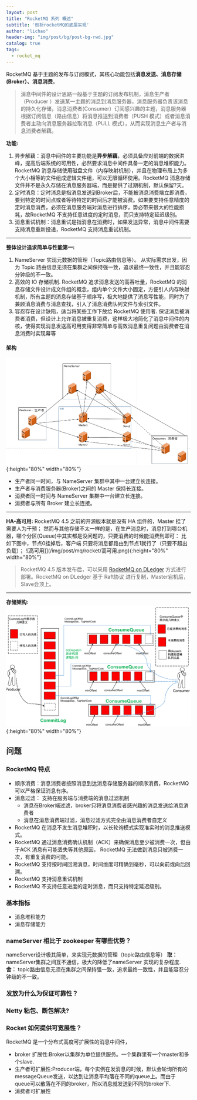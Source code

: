 ```yaml
---
layout: post
title: "RocketMQ 系列 概述"
subtitle: '刨析rocketMQ的底层实现'
author: "lichao"
header-img: "img/post/bg/post-bg-rwd.jpg"
catalog: true
tags:
  - rocket_mq
---
```



RocketMQ 基于主题的发布与订阅模式，其核心功能包括**消息发送、消息存储(Broker）、消息消费**。

> 消息中间件的设计思路一般基于主题的订阅发布机制，消息生产者（Producer ）发送某一主题的消息到消息服务器，消息服务器负责该消息的持久化存储，消息消费者(Consumer）订阅感兴趣的主题，消息服务器根据订阅信息（路由信息）将消息推送到消费者（PUSH 模式）或者消息消费者主动向消息服务器拉取消息（PULL 模式），从而实现消息生产者与消息消费者解藕。

**功能:**

1. 异步解藕：消息中间件的主要功能是**异步解藕**，必须具备应对前端的数据洪峰，提高后端系统的可用性，必然要求消息中间件具备一定的消息堆积能力。RocketMQ 消息存储使用磁盘文件（内存映射机制），并且在物理布局上为多个大小相等的文件组成逻辑文件组，可以无限循环使用。RocketMQ 消息存储文件并不是永久存储在消息服务器端，而是提供了过期机制，默认保留?天。
2. 定时消息：定时消息是指消息发送到Broker后，不能被消息消费端立即消费，要到特定的时间点或者等待特定的时间后才能被消费。如果要支持任意精度的定时消息消费，必须在消息服务端对消息进行排序，势必带来很大的性能损耗，故RocketMQ 不支持任意进度的定时消息，而只支持特定延迟级别。
3. 消息重试机制：消息重试是指消息在消费时，如果发送异常，消息中间件需要支持消息重新投递，RocketMQ 支持消息重试机制。

---

**整体设计追求简单与性能第一:**

1. NameServer 实现元数据的管理（Topic路由信息等）。 从实际需求出发，因为 Topic 路由信息无须在集群之间保持强一致，追求最终一致性，并且能容忍分钟级的不一致。
2. 高效的 IO 存储机制. RocketMQ 追求消息发送的高吞吐量，RocketMQ 的消息存储文件设计成文件组的概念，组内单个文件大小固定，方便引人内存映射机制，所有主题的消息存储基于顺序写，极大地提供了消息写性能，同时为了兼顾消息消费与消息查找，引入了消息消费队列文件与索引文件。
3. 容忍存在设计缺陷，适当将某些工作下放给 RocketMQ 使用者. 保证消息被消费者消费，但设计上允许消息被重复消费，这样极大地简化了消息中间件的内核，使得实现消息发送高可用变得非常简单与高效消息重复问题由消费者在消息消费时实现幕等

#### 架构

![架构](/img/rocketmq/framework2.png){:height="80%" width="80%"}  

* 生产者同一时间，与 NameServer 集群中其中一台建立长连接。
* 生产者与消费服务器(Broker)之间的 Master 保持长连接。
* 消费者同一时间与 NameServer 集群中一台建立长连接。
* 消费者与所有 Broker 建立长连接。

---

**HA-高可用:**
RocketMQ 4.5 之前的开源版本就是没有 HA 组件的，Master 挂了需要人为干预；
然而与其他存储不太一样的是，在生产消息时，消息打到哪台机器，哪个分区(Queue)中其实都是没问题的，只要消费的时候能消费到即可：
比如下图中，节点0挂掉后，客户端 只要将消息都路由到节点1就行了（只要不超出负载）；
![高可用]](/img/post/mq/rocket/高可用.png){:height="80%" width="80%"}

> RocketMQ 4.5 版本发布后，可以采用 [RocketMQ on DLedger](https://www.infoq.cn/article/7xejrpdzba9v*gdzofs6) 方式进行部署。RocketMQ on DLedger  基于 Raft协议 进行复制，Master宕机后，Slave会顶上。

---

**存储架构:**
![架构](/img/rocketmq/framework3.png){:height="80%" width="80%"}

## 问题

### RocketMQ 特点

* 顺序消费：消息消费者按照消息到达消息存储服务器的顺序消费，RocketMQ 可以严格保证消息有序。
* 消息过滤： 支持在服务端与消费端的消息过滤机制
  * 消息在Broker端过滤，broker只将消息消费者感兴趣的消息发送给消息消费者
  * 消息在消息消费端过滤，消息过滤方式完全由消息消费者自定义
* RocketMQ 在消息不发生消息堆积时，以长轮询模式实现准实时的消息推送模式。
* RocketMQ 通过消息消费确认机制（ACK）来确保消息至少被消费一次，但由于ACK 消息有可能丢失等其他原因， RocketMQ 无法做到消息只被消费一次，有重复消费的可能。
* RocketMQ 支持按时间回溯消息，时间维度可精确到毫秒，可以向前或向后回溯。
* RocketMQ 支持消息重试机制
* RocketMQ 不支持任意进度的定时消息，而只支持特定延迟级别。

### 基本指标

* 消息堆积能力
* 消息存储能力

### nameServer 相比于 zookeeper 有哪些优势？

nameServer设计极其简单，来实现元数据的管理（topic路由信息等）
**取：**
nameServer集群之间互不通信，极大的降低了nameServer 实现的复杂程度.
**舍：**
topic路由信息无须在集群之间保持强一致，追求最终一致性，并且能容忍分钟级的不一致。

### 发放为什么为保证可靠性？

### Netty 粘包、断包解决?

### Rocket 如何提供可宽展性？

RocketMQ 是一个分布式高度可扩展性的消息中间件，

* broker 扩展性:Broker以集群为单位提供服务。一个集群里有一个master和多个slave.
* 生产者可扩展性:Producer端，每个实例在发消息的时候，默认会轮询所有的 messageQueue发送，以达到让消息平均落在不同的queue上。而由于queue可以散落在不同的broker，所以消息就发送到不同的broker下.
* 消费者可扩展性
